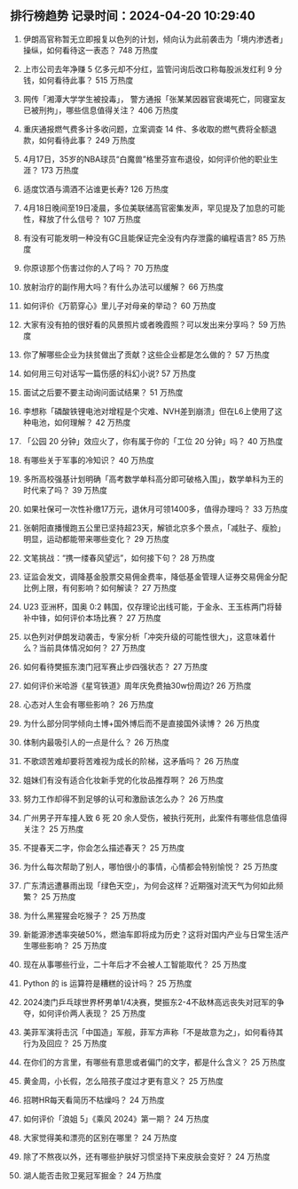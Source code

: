 
## 排行榜趋势 记录时间：2024-04-20 10:29:40
  
  1. 伊朗高官称暂无立即报复以色列的计划，倾向认为此前袭击为「境内渗透者」操纵，如何看待这一表态？ 748 万热度
    
  2. 上市公司去年净赚 5 亿多元却不分红，监管问询后改口称每股派发红利 9 分钱，如何看待此事？ 515 万热度
    
  3. 网传「湘潭大学学生被投毒」， 警方通报「张某某因器官衰竭死亡，同寝室友已被刑拘」，哪些信息值得关注？ 406 万热度
    
  4. 重庆通报燃气费多计多收问题，立案调查 14 件、多收取的燃气费将全额退款，如何看待此事？ 249 万热度
    
  5. 4月17日，35岁的NBA球员“白魔兽”格里芬宣布退役，如何评价他的职业生涯？ 173 万热度
    
  6. 适度饮酒与滴酒不沾谁更长寿? 126 万热度
    
  7. 4月18日晚间至19日凌晨，多位美联储高官密集发声，罕见提及了加息的可能性，释放了什么信号？ 107 万热度
    
  8. 有没有可能发明一种没有GC且能保证完全没有内存泄露的编程语言? 85 万热度
    
  9. 你原谅那个伤害过你的人了吗？ 70 万热度
    
  10. 放射治疗的副作用大吗？有什么办法可以缓解？ 66 万热度
    
  11. 如何评价《万箭穿心》里儿子对母亲的举动？ 60 万热度
    
  12. 大家有没有拍的很好看的风景照片或者晚霞照？可以发出来分享吗？ 59 万热度
    
  13. 你了解哪些企业为扶贫做出了贡献？这些企业都是怎么做的？ 57 万热度
    
  14. 如何用三句对话写一篇伤感的科幻小说? 57 万热度
    
  15. 面试之后要不要主动询问面试结果？ 51 万热度
    
  16. 李想称「磷酸铁锂电池对增程是个灾难、NVH差到崩溃」但在L6上使用了这种电池，如何理解？ 42 万热度
    
  17. 「公园 20 分钟」效应火了，你有属于你的「工位 20 分钟」吗？ 40 万热度
    
  18. 有哪些关于军事的冷知识？ 40 万热度
    
  19. 多所高校强基计划明确「高考数学单科高分即可破格入围」，数学单科为王的时代来了吗？ 39 万热度
    
  20. 如果社保可一次性补缴17万元，退休月可领1400多，值得办理吗？ 33 万热度
    
  21. 张朝阳直播慢跑五公里已坚持超23天，解锁北京多个景点，「减肚子、瘦脸」明显，运动都能带来哪些变化？ 29 万热度
    
  22. 文笔挑战：“携一缕春风望远”，如何接下句？ 28 万热度
    
  23. 证监会发文，调降基金股票交易佣金费率，降低基金管理人证券交易佣金分配比例上限，有何影响？如何解读？ 27 万热度
    
  24. U23 亚洲杯，国奥 0:2 韩国，仅存理论出线可能，于金永、王玉栋两门将替补中锋，如何评价本场比赛？ 27 万热度
    
  25. 以色列对伊朗发动袭击，专家分析「冲突升级的可能性很大」，这意味着什么？当前具体情况如何？ 27 万热度
    
  26. 如何看待樊振东澳门冠军赛止步四强状态？ 27 万热度
    
  27. 如何评价米哈游《星穹铁道》周年庆免费抽30w份周边? 26 万热度
    
  28. 心态对人生会有哪些影响？ 26 万热度
    
  29. 为什么部分同学倾向土博+国外博后而不是直接国外读博？ 26 万热度
    
  30. 体制内最吸引人的一点是什么？ 26 万热度
    
  31. 不歌颂苦难却要将苦难视为成长的阶梯，这矛盾吗？ 26 万热度
    
  32. 姐妹们有没有适合化妆新手党的化妆品推荐啊？ 26 万热度
    
  33. 努力工作却得不到足够的认可和激励该怎么办？ 26 万热度
    
  34. 广州男子开车撞人致 6 死 20 余人受伤，被执行死刑，此案件有哪些信息值得关注？ 25 万热度
    
  35. 不提春天二字，你会怎么描述春天？ 25 万热度
    
  36. 为什么每次帮助了别人，哪怕很小的事情，心情都会特别愉悦？ 25 万热度
    
  37. 广东清远遭暴雨出现「绿色天空」，为何会这样？近期强对流天气为何如此频繁？ 25 万热度
    
  38. 为什么黑猩猩会吃猴子？ 25 万热度
    
  39. 新能源渗透率突破50%，燃油车即将成为历史？这将对国内产业与日常生活产生哪些影响？ 25 万热度
    
  40. 现在从事哪些行业，二十年后才不会被人工智能取代？ 25 万热度
    
  41. Python 的 is 运算符是糟糕的设计吗？ 25 万热度
    
  42. 2024澳门乒乓球世界杯男单1/4决赛，樊振东2-4不敌林高远丧失对冠军的争夺，如何评价两人表现？ 25 万热度
    
  43. 美菲军演将击沉「中国造」军舰，菲军方声称「不是故意为之」，如何看待其行为及回应？ 25 万热度
    
  44. 在你们的方言里，有哪些有意思或者偏门的文字，都是什么含义？ 25 万热度
    
  45. 黄金周，小长假，怎么陪孩子度过才更有意义？ 25 万热度
    
  46. 招聘HR每天看简历不枯燥吗？ 24 万热度
    
  47. 如何评价「浪姐 5」《乘风 2024》第一期？ 24 万热度
    
  48. 大家觉得美和漂亮的区别在哪里？ 24 万热度
    
  49. 除了不熬夜以外，还有哪些护肤好习惯坚持下来皮肤会变好？ 24 万热度
    
  50. 湖人能否击败卫冕冠军掘金？ 24 万热度
    